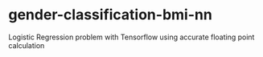 # gender-classification-bmi-nn
Logistic Regression problem with Tensorflow using accurate floating point calculation
